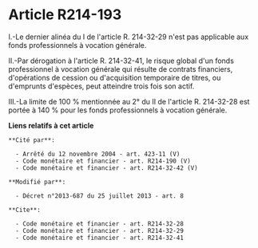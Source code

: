 # Article R214-193

I.-Le dernier alinéa du I de l'article R. 214-32-29 n'est pas applicable aux fonds professionnels à vocation générale. 

II.-Par dérogation à l'article R. 214-32-41, le risque global d'un fonds professionnel à vocation générale qui résulte de
contrats financiers, d'opérations de cession ou d'acquisition temporaire de titres, ou d'emprunts d'espèces, peut atteindre
trois fois son actif. 

III.-La limite de 100 % mentionnée au 2° du II de l'article R. 214-32-28 est portée à 140 % pour les fonds professionnels à
vocation générale.

**Liens relatifs à cet article**

	**Cité par**:

	  - Arrêté du 12 novembre 2004 - art. 423-11 (V)
	  - Code monétaire et financier - art. R214-190 (V)
	  - Code monétaire et financier - art. R214-32-42 (V)

	**Modifié par**:

	  - Décret n°2013-687 du 25 juillet 2013 - art. 8

	**Cite**:

	  - Code monétaire et financier - art. R214-32-28
	  - Code monétaire et financier - art. R214-32-29
	  - Code monétaire et financier - art. R214-32-41
